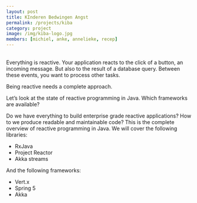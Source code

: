```yaml
---
layout: post
title: KInderen Bedwingen Angst
permalink: /projects/kiba
category: project
image: /img/kiba-logo.jpg
members: [michiel, anke, annelieke, recep]
---
```


<br>
Everything is reactive. Your application reacts to the click of a button, an incoming message. But also to the result of a database query. Between these events, you want to process other tasks.

Being reactive needs a complete approach.

Let’s look at the state of reactive programming in Java. Which frameworks are available?

Do we have everything to build enterprise grade reactive applications? How to we produce readable and maintainable code? This is the complete overview of reactive programming in Java. We will cover the following libraries:

- RxJava
- Project Reactor
- Akka streams

And the following frameworks:

- Vert.x
- Spring 5
- Akka

<br>
